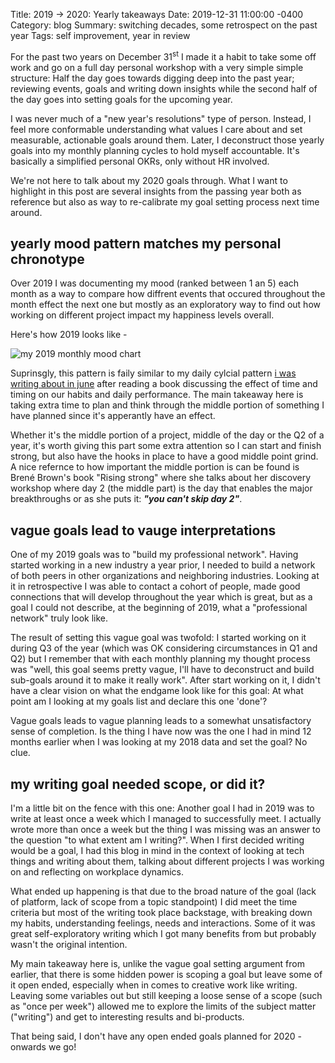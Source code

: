 Title: 2019 → 2020: Yearly takeaways
Date:   2019-12-31 11:00:00 -0400
Category: blog
Summary:  switching decades, some retrospect on the past year
Tags: self improvement, year in review

For the past two years on December 31<sup>st</sup>  I made it a habit to take some off work and go on a full day personal workshop with a very simple simple structure: Half the day goes towards digging deep into the past year; reviewing events, goals and writing down insights while the second half of the day goes into setting goals for the upcoming year.

I was never much of a "new year's resolutions" type of person. Instead, I feel more conformable understanding what  values I care about  and set measurable, actionable goals around them. Later, I deconstruct those yearly goals into my monthly planning cycles to hold myself accountable. It's basically a simplified personal OKRs, only without HR involved.

We're not here to talk about my 2020 goals through. What I want to highlight in this post are several insights from the passing year both as reference but also as way to re-calibrate my goal setting process next time around.

## yearly mood pattern matches my personal chronotype

Over 2019 I was documenting my mood (ranked between 1 an 5) each month as a way to compare how diffrent events that occured throughout the month effect the next one but mostly as an exploratory way to find out how working on different project impact my happiness levels overall.

Here's how 2019 looks like -

![my 2019 monthly mood chart](https://slashproject.s3.amazonaws.com/img/post/2019-mood-chart.jpg)

Suprinsgly, this pattern is faily similar to my daily cylcial pattern [i was writing about in june](/posts/2019/no-email-before-1100am) after reading a book discussing the effect of time and timing on our habits and daily performance. The main takeaway here is taking extra time to plan and think through the middle portion of something I have planned since it's apperantly have an effect.

Whether it's the middle portion of a project, middle of the day or the Q2 of a year, it's worth giving this part some extra attention so I can start and finish strong, but also have the hooks in place to have a good middle point grind. A nice refernce to how important the middle portion is can be found is Brené Brown's book "Rising strong" where she talks about her discovery workshop where day 2 (the middle part) is the day that enables the major breakthroughs or as she puts it: **_"you can't skip day 2"_**.

## vague goals lead to vauge interpretations

One of my 2019 goals was to "build my professional network". Having started working in a new industry a year prior, I needed to build a network of both peers in other organizations and neighboring industries. Looking at it in retrospective I was able to contact a cohort of people, made good connections that will develop throughout the year which is great, but as a goal I could not describe, at the beginning of 2019, what a "professional network" truly look like.

The result of setting this vague goal was twofold: I started working on it during Q3 of the year (which was OK considering circumstances in Q1 and Q2) but I remember that with each monthly planning my thought process was "well, this goal seems pretty vague, I'll have to deconstruct and build sub-goals around it to make it really work". After start working on it, I didn't have a clear vision on what the endgame look like for this goal: At what point am I looking at my goals list and declare this one 'done'?

Vague goals leads to vague planning leads to a somewhat unsatisfactory sense of completion. Is the thing I have now was the one I had in mind 12 months earlier when I was looking at my 2018 data and set the goal? No clue.

## my writing goal needed scope, or did it?

I'm a little bit on the fence with this one: Another goal I had in 2019 was to write at least once a week which I managed to successfully meet. I actually wrote more than once a week but the thing I was missing was an answer to the question "to what extent am I writing?". When I first decided writing would be a goal, I had this blog in mind in the context of looking at tech things and writing about them, talking about different projects I was working on and reflecting on workplace dynamics.

What ended up happening is that due to the broad nature of the goal (lack of platform, lack of scope from a topic standpoint) I did meet the time criteria but most of the writing took place backstage, with breaking down my habits, understanding feelings, needs and interactions. Some of it was great self-exploratory writing which I got many benefits from but probably wasn't the original intention.

My main takeaway here is, unlike the vague goal setting argument from earlier, that there is some hidden power is scoping a goal but leave some of it open ended, especially when in comes to creative work like writing. Leaving some variables out but still keeping a loose sense of a scope (such as "once per week") allowed me to explore the limits of the subject matter ("writing") and get to interesting results and bi-products.

That being said, I don't have any open ended goals planned for 2020 - onwards we go!
